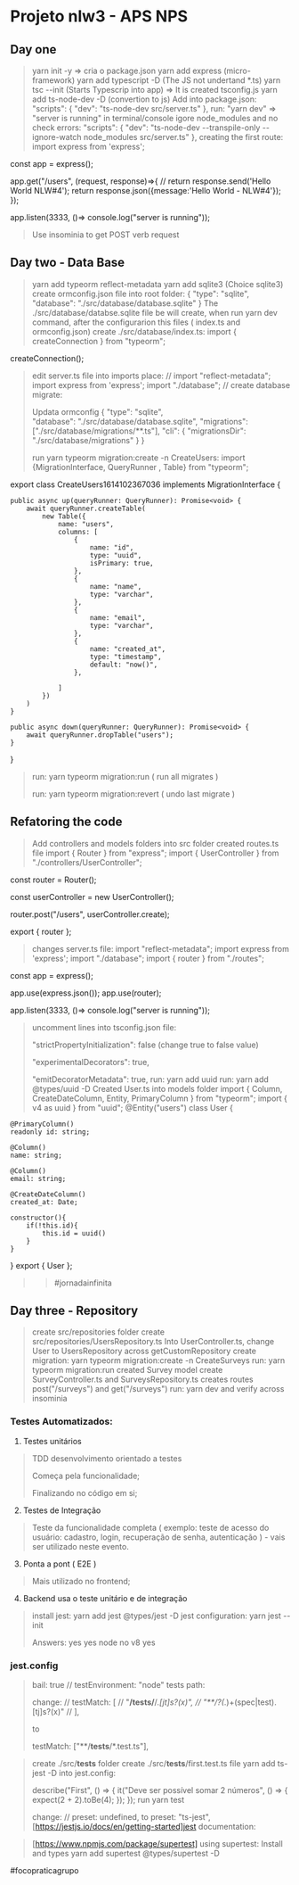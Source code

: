 # Projeto nlw3 - APS NPS
## Day one
> yarn init -y => cria o package.json
> yarn add express (micro-framework)
> yarn add typescript -D (The JS not undertand *.ts)
> yarn tsc --init (Starts Typescrip into app) => It is created tsconfig.js
> yarn add ts-node-dev -D (convertion to js)
> Add into package.json:
"scripts": {
    "dev": "ts-node-dev src/server.ts"
  },
> run: "yarn dev" => "server is running" in terminal/console
> igore node_modules and no check errors:
  "scripts": {
    "dev": "ts-node-dev --transpile-only --ignore-watch node_modules src/server.ts"
  },
> creating the first route:
import express from 'express';

const app = express();

app.get("/users", (request, response)=>{
    // return response.send('Hello World NLW#4');
    return response.json({message:'Hello World - NLW#4'});
});

app.listen(3333, ()=> console.log("server is running"));
> Use insominia to get POST verb request

## Day two - Data Base
> yarn add typeorm reflect-metadata
> yarn add sqlite3 (Choice sqlite3)
> create ormconfig.json file into root folder:
{
    "type": "sqlite",    
    "database": "./src/database/database.sqlite"
}
> The ./src/database/databse.sqlite file be will create, when run yarn dev command, after the configurarion this files ( index.ts and ormconfig.json)
> create ./src/database/index.ts:
import { createConnection } from "typeorm";

createConnection();
> edit server.ts file into imports place:
//
import "reflect-metadata";
import express from 'express';
import "./database";
//
> create database migrate:
>
> Updata ormconfig 
{
    "type": "sqlite",    
    "database": "./src/database/database.sqlite",
    "migrations":["./src/database/migrations/**.ts"],
    "cli": {
        "migrationsDir": "./src/database/migrations"
    }
}
>
> run yarn typeorm migration:create -n CreateUsers:
import {MigrationInterface, QueryRunner , Table} from "typeorm";

export class CreateUsers1614102367036 implements MigrationInterface {

    public async up(queryRunner: QueryRunner): Promise<void> {
        await queryRunner.createTable(
            new Table({
                name: "users",
                columns: [
                    {
                        name: "id",
                        type: "uuid",
                        isPrimary: true,
                    },
                    {
                        name: "name",
                        type: "varchar",
                    },
                    {
                        name: "email",
                        type: "varchar",
                    },
                    {
                        name: "created_at",
                        type: "timestamp",
                        default: "now()",
                    },

                ]
            })
        ) 
    }

    public async down(queryRunner: QueryRunner): Promise<void> {
        await queryRunner.dropTable("users");
    }

}
>
> run: yarn typeorm migration:run ( run all migrates )
>
> run: yarn typeorm migration:revert ( undo last migrate )

## Refatoring the code
> Add controllers and models folders into src folder
> created routes.ts file
import { Router } from "express";
import { UserController } from "./controllers/UserController";

const router = Router();

const userController = new UserController();

router.post("/users", userController.create);

export { router };

> changes server.ts file:
import "reflect-metadata";
import express from 'express';
import "./database";
import { router } from "./routes";

const app = express();

app.use(express.json());
app.use(router);

app.listen(3333, ()=> console.log("server is running"));

> uncomment  lines into tsconfig.json file:
>
> "strictPropertyInitialization": false (change true to false value)
>
> "experimentalDecorators": true,
>
> "emitDecoratorMetadata": true,
> run: yarn add uuid
> run: yarn add @types/uuid -D
> Created User.ts into models folder
import { Column, CreateDateColumn, Entity, PrimaryColumn } from "typeorm";
import { v4 as uuid } from "uuid";
@Entity("users")
class User {

    @PrimaryColumn()
    readonly id: string;

    @Column()
    name: string;

    @Column()
    email: string;

    @CreateDateColumn()
    created_at: Date;

    constructor(){
        if(!this.id){
            this.id = uuid()
        }
    }
}
export { User };

>> #jornadainfinita

## Day three - Repository
> create src/repositories folder
> create src/repositories/UsersRepository.ts
> Into UserController.ts, change User to UsersRepository across getCustomRepository
> create migration: yarn typeorm migration:create -n CreateSurveys
> run:  yarn typeorm migration:run
> created Survey model
> create SurveyController.ts and SurveysRepository.ts
> creates routes post("/surveys") and get("/surveys")
> run: yarn dev and verify across insominia

### Testes Automatizados:
1. Testes unitários
> TDD desenvolvimento orientado a testes
>
> Começa pela funcionalidade;
>
> Finalizando no código em si;
2. Testes de Integração
> Teste da funcionalidade completa ( exemplo: teste de acesso do usuário: cadastro, login, recuperação de senha, autenticação ) - vais ser utilizado neste evento.
3. Ponta a pont ( E2E )
> Mais utilizado no frontend;
4. Backend usa o teste unitário e de integração

> install jest: yarn add jest @types/jest -D
> jest configuration: yarn jest --init
>
> Answers: yes yes node no v8 yes 

### jest.config
> bail: true
> // testEnvironment: "node"
> tests path:
>
> change:
> // testMatch: [
  //   "**/__tests__/**/*.[jt]s?(x)",
  //   "**/?(*.)+(spec|test).[tj]s?(x)"
  // ],
>
> to 
> 
> testMatch: ["**/__tests__/*.test.ts"],

> create ./src/__tests__  folder
> create ./src/__tests__/first.test.ts   file
> yarn add ts-jest -D
> into jest.config:
>
> describe("First", () => {
    it("Deve ser possível somar 2 números", () => {
        expect(2 + 2).toBe(4);
    });
});
> run yarn test
>
>  change: // preset: undefined, to preset: "ts-jest",
> [https://jestjs.io/docs/en/getting-started]jest documentation:

> [https://www.npmjs.com/package/supertest] using supertest:
Install and types
> yarn add supertest @types/supertest -D

#focopraticagrupo






